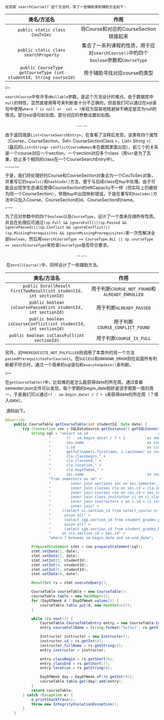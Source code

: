 	在完成`searchCourse()`这个方法时，写了一些辅助类和辅助方法如下：

|                         类名/方法名                          |                             作用                             |
| :----------------------------------------------------------: | :----------------------------------------------------------: |
|                `public static class CouToSec`                |            将Course和对应的CourseSection链接起来             |
|             `public static class searchProperty`             | 集合了一系列课程的性质，用于应对`searchCourse()`中的四个`boolean`参数和`COurseType` |
| `public CourseType getCourseType (int studentId, String courseId)` |                 用于辅助寻找对应course的类型                 |

<img src="D:\Lynchrocket\大二上\数据库\proj\Project2\report\pic\sc.png" alt="sc" style="zoom:50%;" />

​	`searchCourse`中有许多`@Nullable`参数，是这个方法设计的难点。由于数据库中`null`的特性，显然直接用等号来判断是十分不正确的，但是我们可以通过在sql语句中使用`where ? is null or  col = ?`来较为容易地规避掉不确定是否为null的情况。部分sql语句如左图，部分对应的参数设置如右图。

<div align = center>
<img src="D:\Lynchrocket\大二上\数据库\proj\Project2\report\pic\nullable.png" alt="nullable" style="zoom:25%;" />
<img src="D:\Lynchrocket\大二上\数据库\proj\Project2\report\pic\nullset.png" alt="nullset" style="zoom:25%;" />
</div>

​	由于返回值是`List<CourseSearchEntry>`，在查看了注释后发现，该类有四个属性（Course，CourseSection，Set< CourseSectionClass >，List< String >）（最后的`List<String> conflictCourseNames`未在截图里面出现），前三个的关系是一个course对应一个section，一个section对应多个class（用`Set`是为了去重，防止多个相同的class在一个CourseSearchEntry中）。

<img src="D:\Lynchrocket\大二上\数据库\proj\Project2\report\pic\coursesearchentry.png" alt="coursesearchentry" style="zoom: 33%;" />


​	于是，我们将处理好的Course和CourseSection对象合为一个CouToSec对象，并重写它的`equals()`和`hashCode()`方法，便于与后续class在`Map`中处理。由于可能会出现学生选课后使得CourseSection的leftCapacity不一样（但实际上仍被视为同一个CourseSection），导致`Map`中出现映射错误，于是在重写的`hasCode()`方法中只加入Course、CourseSection的id、CourseSection的name。

<img src="D:\Lynchrocket\大二上\数据库\proj\Project2\report\pic\coutosec.png" alt="coutosec" style="zoom: 33%;" />

​	为了应对参数中的四个`boolean`以及`CourseType`，设计了一个类来存储所有性质。并且在处理后可通过`(sp.Full && ignoreFull)||(sp.Passed && ignorePassed)||(sp.Conflict && ignoreConflict)||(sp.MissingPrerequisites && ignoreMissingPrerequisites)`来一次性解决全部`boolean`，然后用`searchCourseType == CourseType.ALL || sp.courseType == searchCourseType`来检查`CourseType`是否符合要求。



<div align = center>
    <img src="D:\Lynchrocket\大二上\数据库\proj\Project2\report\pic\sp.png" alt="sp" style="zoom:30%;" />
    <img src="D:\Lynchrocket\大二上\数据库\proj\Project2\report\pic\4boolean.png" alt="4boolean" style="zoom:25%;" />
</div>






​	在`enrollCourse()`中，同样设计了一些辅助方法。

|                         类名/方法名                          |                      作用                      |
| :----------------------------------------------------------: | :--------------------------------------------: |
| `public EnrollResult firstTwoResult(int studentId, int sectionId)` | 用于判断`COURSE_NOT_FOUND`和`ALREADY_ENROLLED` |
| `public boolean isCoursePassed(int studentId, int sectionId)` |            用于判断`ALREADY_PASSED`            |
| `public boolean isCourseConflict(int studentId, int sectionId)` |        用于判断`COURSE_CONFLICT_FOUND`         |
|         `public boolean isClassFull(int sectionId)`          |            用于判断`COURSE_IS_FULL`            |

​	另外，对`PREREQUISITE_NOT_FULFILLED`则调用了本类中的另一个方法`passedPrerequisitesForCourse()`。而`SUCCESS`和`UNKNOWN_ERROR`则在前面所有判断都不符合时，通过一个简单的sql语句和`executeUpdate()`来判断。

<img src="D:\Lynchrocket\大二上\数据库\proj\Project2\report\pic\sue.png" alt="sue" style="zoom:50%;" />





​	在`getCourseTable()`中，比较难的是怎么能获得date的所在周。通过查看semester.json文件可以发现，每个学期的begin_date刚好是该学期第一周的周一，于是我们可以通过`(? - sm.begin_date) / 7 + 1`来获得date的所在周（？填入date）。

​	源码如下。

```java
@Override
    public CourseTable getCourseTable(int studentId, Date date) {
        try (Connection con = SQLDataSource.getInstance().getSQLConnection()) {
            String sql = "select sm.id                                as smid," +
                    "       (? - sm.begin_date) / 7 + 1          as smweek," +
                    "       cou.name                             as coursename," +
                    "       i.id                                 as iid," +
                    "       getfullname(i.firstname, i.lastname) as iname," +
                    "       cla.classbegin," +
                    "       cla.classend," +
                    "       cla.location," +
                    "       cla.dayofweek," +
                    "       sec.name                             as sectionname" +
                    "from semesters as sm" +
                    "         inner join sections sec on sec.semester_id = sm.id" +
                    "         inner join classes cla on sec.id = cla.section_id and cla.dayofweek = (? - sm.begin_date) / 7 + 1" +
                    "         inner join courses cou on cou.id = sec.course_id" +
                    "         inner join class_instructor ci on ci.class_id = cla.id" +
                    "         inner join instructors i on i.id = ci.instructor_id" +
                    "         inner join" +
                    "     ((select sc.section_id from select_course sc where sc.student_id = ?)" +
                    "      union all" +
                    "      (select sgp.section_id from student_grades_pf sgp where sgp.student_id = ?)" +
                    "      union all" +
                    "      (select sgh.section_id from student_grades_hundred sgh where sgh.student_id = ?)) scs" +
                    "     on scs.section_id = sec.id" +
                    "where ? between sm.begin_date and sm.end_date";

            PreparedStatement stmt = con.prepareStatement(sql);
            stmt.setDate(1, date);
            stmt.setDate(2, date);
            stmt.setInt(3, studentId);
            stmt.setInt(4, studentId);
            stmt.setInt(5, studentId);
            stmt.setDate(6, date);

            ResultSet rs = stmt.executeQuery();

            CourseTable courseTable = new CourseTable();
            courseTable.table = new HashMap<>();
            for (DayOfWeek d : DayOfWeek.values()) {
                courseTable.table.put(d, new HashSet<>());
            }

            while (rs.next()) {
                CourseTable.CourseTableEntry entry = new CourseTable.CourseTableEntry();
                entry.courseFullName = String.format("%s[%s]", rs.getString(3), rs.getString(10));

                Instructor instructor = new Instructor();
                instructor.id = rs.getInt(4);
                instructor.fullName = rs.getString(5);
                entry.instructor = instructor;

                entry.classBegin = rs.getShort(6);
                entry.classEnd = rs.getShort(7);
                entry.location = rs.getString(8);

                DayOfWeek day = DayOfWeek.of(rs.getInt(9));
                courseTable.table.get(day).add(entry);
            }
            return courseTable;
        } catch (Exception e) {
            e.printStackTrace();
            throw new IntegrityViolationException();
        }
    }
```

